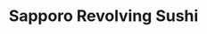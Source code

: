 ---
layout: place
title: "Sapporo Revolving Sushi"
permalink: /nevada/las-vegas/sapporo-revolving-sushi.html
stateAbbr: NV
stateName: Nevada
cityName: Las Vegas
place_id: ChIJW3WJerrGyIARm0BdZRsjhY4
photos:
  - name: >-
      places/ChIJW3WJerrGyIARm0BdZRsjhY4/photos/AeeoHcJfBP8N2oUNB06mZxM0O7RkEDwzOrdg5NUBYDioNMO3je0Qf_pEsihLmOXnwzzeXJTy4JLh_9x5RfyAGURHovfTfuqYR36KjSM3DLQXVJ0uKsEyutAsoOChMoVOzwEh2keid07L4Syw689-C-r4Jc7478zDyzmY6myfIaNnaAale8-fT8ieovG1ZO8iuJ5eqoIYXpCND2Np-qGLuYCP99xYQCf-bNoW9ll_FN9kntXLw5zLb6SfRLWpPber73MvYs5JZwMV5V329eswh8g3dHnMLpFTt_YSb22rrCuhfXXqQktcwyYNZfVJzBniYUGy7z0iCt3MI2W78aGXczjn199kIwT5fbxj2AV52hl5znYTqrlgq1WAawCokasOQ22FlCNndGtCF90arVLxPOXWlIZjtXWEnPmc5VPIoabhNwY
    widthPx: 4800
    heightPx: 3200
    authorAttributions:
      - displayName: Minn Tun
        uri: https://maps.google.com/maps/contrib/104001648246176069080
        photoUri: >-
          https://lh3.googleusercontent.com/a-/ALV-UjWaHys_SCCpCuQGASYQdbXG54vZIZd0HTeKtPqxMuV6KRz26GY7Bw=s100-p-k-no-mo
    flagContentUri: >-
      https://www.google.com/local/imagery/report/?cb_client=maps_api_places.places_api&image_key=!1e10!2sCIHM0ogKEICAgICxr5Cjbw&hl=en-US
    googleMapsUri: >-
      https://www.google.com/maps/place//data=!3m4!1e2!3m2!1sCIHM0ogKEICAgICxr5Cjbw!2e10!4m2!3m1!1s0x80c8c6ba7a89755b:0x8e85231b655d409b
  - name: >-
      places/ChIJW3WJerrGyIARm0BdZRsjhY4/photos/AeeoHcKm4V-2uDMKNYPXCKrZfw_pQyWTVidZS3AlZ87BZeV5-CxWiEc2smhWRWJHMOdL5egFsm0Va8WXYOib_GoGTN-Fm55Dla84EFNGNgdUG7c4fbAE7-FD5tdazndO8nIR93nsKkYLYCthyBOFYkXtUuGLTI5Kf3Tl-KFwKN8_EM1De_H9L59-GJLsc4E1Wv6dUHcCsbErEsd1tqPMauNdPLcBjTVWW9ExUA8B5naRLMqOWSrT0-iqXTe_Rk0d4xfBq5YORLmh12SU5zptIcabLVSRWm8OCyKaRRps3kQU_QgCp4D9xAEH5zl3up77N39WvEVoFxzHTJjDkS1hbNKmDZLBMBmQnpoUWqWlRWP8ppWACpXD_eS8hw5uT27rbG2JEu_cfWI4oNKT3e2orSQ5COxO9vgkodAftpbZ8Yq_r0Y
    widthPx: 4800
    heightPx: 2701
    authorAttributions:
      - displayName: Michael Clark
        uri: https://maps.google.com/maps/contrib/110978248979754342399
        photoUri: >-
          https://lh3.googleusercontent.com/a-/ALV-UjXQRqxCkd9CphBVdPoC2EXj2y4NHO6s8xstdQDVnPpmEJEXCKKQmA=s100-p-k-no-mo
    flagContentUri: >-
      https://www.google.com/local/imagery/report/?cb_client=maps_api_places.places_api&image_key=!1e10!2sCIHM0ogKEICAgICD5J24Aw&hl=en-US
    googleMapsUri: >-
      https://www.google.com/maps/place//data=!3m4!1e2!3m2!1sCIHM0ogKEICAgICD5J24Aw!2e10!4m2!3m1!1s0x80c8c6ba7a89755b:0x8e85231b655d409b
  - name: >-
      places/ChIJW3WJerrGyIARm0BdZRsjhY4/photos/AeeoHcIOjlLX8v288dphQ7W21fLSTy0DZPXSpo4Fts0LFSrEIRP6RYNvVTx7TSOgdEv_9Y0AbvanDqOTQlaeFuScTRBnzIm4S79Nj6bJeooapaujHhAzvoGw_R3VEr2vlYvi5UrSbPFYCOhT4tF7IjpYvvwoi2kLMUWSn8PSZC-iVNiGQWccxqucDHVj45lERYAwQ_X2P60jdCa-jZwGUs1xh0E9pXpcWXpExAThsqGV3gSUoakmZb1Azd04k-CPO5GK8ZbAxFGFOQofco-DzlW7Vj1XhVA8DwaFWYogOdsIdKLuZT6fWbtU1v-K9IZhPAP8_ntvJ5lTGWPrn79bzN9X6SXU9Ml6GrAFvHKmTtcW_NtuPsxFwaGoFjZq2j3mFIGCywb9JdCGgG0BRldj2r0OaIcNzZhlbzPczQb3-Y_Lze-guRA
    widthPx: 4624
    heightPx: 3468
    authorAttributions:
      - displayName: Fer P.
        uri: https://maps.google.com/maps/contrib/108527130266480007837
        photoUri: >-
          https://lh3.googleusercontent.com/a-/ALV-UjUyY3_bI2S_gI245-25E5zcsOJ1OiU8utNyEBQDseGvyi0PBNjKGw=s100-p-k-no-mo
    flagContentUri: >-
      https://www.google.com/local/imagery/report/?cb_client=maps_api_places.places_api&image_key=!1e10!2sCIHM0ogKEICAgICHq_T97gE&hl=en-US
    googleMapsUri: >-
      https://www.google.com/maps/place//data=!3m4!1e2!3m2!1sCIHM0ogKEICAgICHq_T97gE!2e10!4m2!3m1!1s0x80c8c6ba7a89755b:0x8e85231b655d409b
  - name: >-
      places/ChIJW3WJerrGyIARm0BdZRsjhY4/photos/AeeoHcL7_RLbQB-tb5_W5CCy0jghGZ61MAsTAjHnfitL-Kh2dzU6pMtTIcbIcV6ERiSVJUW42sRS3fexJqqlCTKP-YGTf3l-uDNLxCINlX6kFwAPxVWDQbPTOfGLeULmVQIWsFjS9hEBNqB75qV0q5FNHIZiC99oO8lbAE49THmZCD2o4d5uAfyW5WlSAa9ksRfGYWecEa4ugk_I8NRXzzaa4GkAMkBJAlGowbznqG2i1mZqO4Kkat5qytoB0OTQ48_s5RQETOBhm319J2e_RBEJatRM4NjdtdoBFq6vb-onDsC2gLDPp4rPr3JQXgSjdSHo8OXUAi8SH1VCIvqdb7cDGRu5aFV6c57NYWkr9dKJBgzPMEU7NYILg5AjyiwAzw9GwGQ9gOxLdeR7yms8OL02TAvvHBGcd918BpcILCI3ChPcQhfN
    widthPx: 4032
    heightPx: 3024
    authorAttributions:
      - displayName: Blake Smith
        uri: https://maps.google.com/maps/contrib/107230351111123968527
        photoUri: >-
          https://lh3.googleusercontent.com/a/ACg8ocLMg8zJ6yAa_QRs4r4XwhMMMGbrv3iWzxSmV2NJ4gdpLM6DTw=s100-p-k-no-mo
    flagContentUri: >-
      https://www.google.com/local/imagery/report/?cb_client=maps_api_places.places_api&image_key=!1e10!2sCIHM0ogKEICAgMCw1IKo2AE&hl=en-US
    googleMapsUri: >-
      https://www.google.com/maps/place//data=!3m4!1e2!3m2!1sCIHM0ogKEICAgMCw1IKo2AE!2e10!4m2!3m1!1s0x80c8c6ba7a89755b:0x8e85231b655d409b
  - name: >-
      places/ChIJW3WJerrGyIARm0BdZRsjhY4/photos/AeeoHcLiQE6n92pAShEu3l88c9hStU_fGhbtIOYSaCO1rFSgsHlF3Q6Gaqk3smWEJcW1aCLfR4rQtjyPZLXBcwbFMZna78vlKBZK3UI49kWi4yuSoi31jPGi30lsPwwD5GsthSv85jTA2L7vzq14KxTXq4TfFrv_xXlN2k1H3fQNe2tzgZpu4V2612tmepjpC-oAebEUO0lS_dBnbtgkZTUBufS5t81dkRhv5-4u_hbOXrZ4G5hK6HwkAUJV-nQ96-ZBGVV8wUkGxHbhoMFwZ3lNSLIQcYYLlwvRE5nnDC8uBg8HtNMbED5MG6EkAT_jkynBwmfATQddQMy9RF2l7rcnphl9vObSdnAHKVYQRTfVT4PX501phrpfm1laSyCM6dIMbu4Hv9rnz0gXQ0BzLuIBoF3dkvwSN3SZDm0VA8FEggkl0MBmFpDlnJ0tzdyXJVtM
    widthPx: 4000
    heightPx: 3000
    authorAttributions:
      - displayName: Motostine Collective
        uri: https://maps.google.com/maps/contrib/109476504448318258513
        photoUri: >-
          https://lh3.googleusercontent.com/a-/ALV-UjXud85U3Nt-pgpyvOaC_TmpZqDZZchHNoqNeU-keghSEN5o4dKeyQ=s100-p-k-no-mo
    flagContentUri: >-
      https://www.google.com/local/imagery/report/?cb_client=maps_api_places.places_api&image_key=!1e10!2sCIABIhADycKz6hLSOmf7VksAAywo&hl=en-US
    googleMapsUri: >-
      https://www.google.com/maps/place//data=!3m4!1e2!3m2!1sCIABIhADycKz6hLSOmf7VksAAywo!2e10!4m2!3m1!1s0x80c8c6ba7a89755b:0x8e85231b655d409b
  - name: >-
      places/ChIJW3WJerrGyIARm0BdZRsjhY4/photos/AeeoHcKL4wHXdxKrmjkh-nPIi63jQYbZBWbJ6WJBldaEwmgQn3R0fgl72G2T9FNOpf0Ovsvskh9cMt6mbNfufTM4DLXjfucrdUkWtbfOwgRKddyzwiHHGW-qZ2pcMFq8d3lqfHhcLFAG8HtDxa0hd0hdR2S19Hq9z0KZaQOZ-4MWDiTGA7nrdyfjZlAb1XGThsnu6btwyhXdSKkM8Svd1gPK6jKecvEYWxPzpU7-g5i15gxwJDz2xx8fb70ay9hmoWNEmkKfKGU2FGPLAZB_4dM0XI3e359p3zPzPhCVw2cdnOwPyGDHCMuNop1YNvLWXvl8LNFZkPxy-Zz6fbNc_eY73sDREDc5tAVnyEv_MrDtcHh54zsG8QjuFrzWkShVl0pOwEr8o2avmOxAeyEuFENs1JlzRFWLx72O9Ab3UBuMFjfSyg
    widthPx: 4032
    heightPx: 3024
    authorAttributions:
      - displayName: Paul C.
        uri: https://maps.google.com/maps/contrib/102814613400855157920
        photoUri: >-
          https://lh3.googleusercontent.com/a-/ALV-UjX-_8HKzYzzlxPIRzB8fUpUY6jEDLzBkU53KK4uuQtPVjaRKRTk=s100-p-k-no-mo
    flagContentUri: >-
      https://www.google.com/local/imagery/report/?cb_client=maps_api_places.places_api&image_key=!1e10!2sCIHM0ogKEICAgIDDlO_kBA&hl=en-US
    googleMapsUri: >-
      https://www.google.com/maps/place//data=!3m4!1e2!3m2!1sCIHM0ogKEICAgIDDlO_kBA!2e10!4m2!3m1!1s0x80c8c6ba7a89755b:0x8e85231b655d409b
  - name: >-
      places/ChIJW3WJerrGyIARm0BdZRsjhY4/photos/AeeoHcJwSD6ZREVNA5hywkgOTkMyiLxdQX-7XzhyX59qhWz7pZqK9Aj788iYs0SM2YjNNWjfVmM2OcVf_PMIOhE_seoTRrkGMnSFk76aZk1bytUDJxlE3rFq9wSjSN8JMu8Fmg9C02sbQZxkYujOsi6Hk5ALurp3TQMJJwHx-Hb3aPWh1jzrEDJT8zZy9tD4z1UjHDp3HQbVL-EAEeZFe95YKygA1dsu-hx3CbVT7DjmkyYWEgJP1G0bOiQ07bLcrVqDRWM7seirl4LeGut1RUnubRZkDxL1rsaRpBfXP8FWeFQNKdBcKlVBexjwYfiJSoBnLQTBtOYW7p1JcS3TdjCtOYX54Nfi4kzGA3TizXxssmqIRzh0I6OB9fciiTYoe4dW0WUG_Fh-QOb0oNqWdIpKS0SBNfnal_4KfXeGxeg1erD39-c
    widthPx: 4032
    heightPx: 2268
    authorAttributions:
      - displayName: robert martinez
        uri: https://maps.google.com/maps/contrib/107480162034029705655
        photoUri: >-
          https://lh3.googleusercontent.com/a-/ALV-UjWhXCA_KO73UvPY_kj8ULxNGC_cAVZTqsGu6zTFFCVJe6jVkFi1mw=s100-p-k-no-mo
    flagContentUri: >-
      https://www.google.com/local/imagery/report/?cb_client=maps_api_places.places_api&image_key=!1e10!2sCIHM0ogKEICAgIDnzqO_gQE&hl=en-US
    googleMapsUri: >-
      https://www.google.com/maps/place//data=!3m4!1e2!3m2!1sCIHM0ogKEICAgIDnzqO_gQE!2e10!4m2!3m1!1s0x80c8c6ba7a89755b:0x8e85231b655d409b
  - name: >-
      places/ChIJW3WJerrGyIARm0BdZRsjhY4/photos/AeeoHcKthyE4P2TkJiibLF8u9a63rLLzPLjCro9-3iL6D72LqFtaa0OZPRySjJvAq9kbJwV1wKuPawvv-GlK4-wJp_y1l_eszMP99OkBJ85U08yK2hLPM2YmanbqmARap4vAPgfufeocO05jjwJqIIpehf3J0nRAQOGs3eYnQQvSWvSPxp_K3jgv-V5nEroNHNditzm4lFnEXcYXp0vX0imCL4G7QQJYQ6XRwa83OSCuB34lNR7Cy0spMBwSQinnQHPTfcRPs-PEAZCMrR7RYljyzJ83wxSbLQ1wmfFUsGP4o45YvAsoHrcM0h6eoTzM7rkj8baC_aFZef9XKHckhEDaECH5D144Yt13P-m5MlDO0M28u-j9Z2IWIIiHi_mAM7VVhoO6uSz1djwADP0TPalQGEjoGDeOv0fttzC5DE9POpM
    widthPx: 4032
    heightPx: 3024
    authorAttributions:
      - displayName: Blake Smith
        uri: https://maps.google.com/maps/contrib/107230351111123968527
        photoUri: >-
          https://lh3.googleusercontent.com/a/ACg8ocLMg8zJ6yAa_QRs4r4XwhMMMGbrv3iWzxSmV2NJ4gdpLM6DTw=s100-p-k-no-mo
    flagContentUri: >-
      https://www.google.com/local/imagery/report/?cb_client=maps_api_places.places_api&image_key=!1e10!2sCIHM0ogKEICAgMCw1IKoWA&hl=en-US
    googleMapsUri: >-
      https://www.google.com/maps/place//data=!3m4!1e2!3m2!1sCIHM0ogKEICAgMCw1IKoWA!2e10!4m2!3m1!1s0x80c8c6ba7a89755b:0x8e85231b655d409b
  - name: >-
      places/ChIJW3WJerrGyIARm0BdZRsjhY4/photos/AeeoHcLsV6G8YjlJkJ15tQn9uvk1lUcVS52mTlKDygssRr7gUYjLRPihb_s1tvLM2oSYm5czfbgaYWclY7UpXEoGAO7nRehnUVD4uhRXGy3s5xqam904OB37VCrQmMOmYhNhO-S-0Xur4OuMLxpFijMOXWp_wbhykum9I2CVhpvTYDkLZHe9HMqChjzpc_RetVL2OiNCql3Te4HW7NC8pirY6_wtqrxPABebFaNDcnqRGY7tWzPDuVf_-p3hSmXwjFOZW08flb1b2XOPhpkUX8AXYRnu_RMnGLoEkz7stozA1ngywR43_braC34n5Q_fCt8pHyJpwdWTbzflmXhOm1mdcx_z3c40pyI_BE101tVUMTnMihE8heGDw2XE8XN3hPk_lVj2LRyd5tSCeQE-Ec5XM9I6eUSbc_7iNA46KyDx4TRapQ
    widthPx: 1440
    heightPx: 1440
    authorAttributions:
      - displayName: Sadie Jo
        uri: https://maps.google.com/maps/contrib/118205430923264234338
        photoUri: >-
          https://lh3.googleusercontent.com/a-/ALV-UjXWFimE8Xu0g-89VFoAJvv6OnmZqdP47LLD3IJfF3QHi8MZh-cWaQ=s100-p-k-no-mo
    flagContentUri: >-
      https://www.google.com/local/imagery/report/?cb_client=maps_api_places.places_api&image_key=!1e10!2sCIHM0ogKEICAgIDPipLDSA&hl=en-US
    googleMapsUri: >-
      https://www.google.com/maps/place//data=!3m4!1e2!3m2!1sCIHM0ogKEICAgIDPipLDSA!2e10!4m2!3m1!1s0x80c8c6ba7a89755b:0x8e85231b655d409b
  - name: >-
      places/ChIJW3WJerrGyIARm0BdZRsjhY4/photos/AeeoHcJBxNGyyFnHYN5ek_rAT4D2uBlytrHmMU6gAigm_se7B2CkM0_Q23vJcmJIai4lQOIhC8FkcVM_oA1aUSFoHh62-yal9jQUWsE7E5T32Z9rHh3NyMwrnZgLSedyxHpZleGAS0iVrqaK44piL2H8eD7Xa3lTmovaOOqli2C-xEW3EyyhZKhYSPBF7eFQN4L6Ao-fvDNI3cJKxMGnOU2IXlwpyR5iHpgLNeTe_Ky2ywxGOCPLgjTUO6jPIKQE0wD3-H_FpgY2BHCysUrl9LDXk5nkL3HSDrsTqUQFvYgaZkgY2ZTUT1UAWnKctZ2U2Lbv1syMl8M5O4aaPG_QvPdKFjZe2ooNr-nm7YGvHtcVLhc4u4fu8qIBLhxbNSGHAhwkoH6o0Y2dhiSOaXFzWvrchg9Bzx_NCLLA51D1OM2YphI
    widthPx: 4032
    heightPx: 3024
    authorAttributions:
      - displayName: John Joh
        uri: https://maps.google.com/maps/contrib/107341968407866724587
        photoUri: >-
          https://lh3.googleusercontent.com/a-/ALV-UjV0Rjvf-jJB-Jiaij6H0FUJJCTvx04NByIGbjbZ34skioKm0-NY=s100-p-k-no-mo
    flagContentUri: >-
      https://www.google.com/local/imagery/report/?cb_client=maps_api_places.places_api&image_key=!1e10!2sCIHM0ogKEICAgICPoba7eQ&hl=en-US
    googleMapsUri: >-
      https://www.google.com/maps/place//data=!3m4!1e2!3m2!1sCIHM0ogKEICAgICPoba7eQ!2e10!4m2!3m1!1s0x80c8c6ba7a89755b:0x8e85231b655d409b
address: 4671 Spring Mountain Rd, Las Vegas, NV 89102, USA
street: 4671 Spring Mountain Rd
city: Las Vegas
state: NV
zip: '89102'
country: USA
neighborhood: null
latitude: '36.125870'
longitude: '-115.204531'
accessibility_options:
  wheelchairAccessibleParking: true
  wheelchairAccessibleEntrance: true
  wheelchairAccessibleRestroom: true
  wheelchairAccessibleSeating: true
business_status: OPERATIONAL
name: Sapporo Revolving Sushi
google_maps_links:
  directionsUri: >-
    https://www.google.com/maps/dir//''/data=!4m7!4m6!1m1!4e2!1m2!1m1!1s0x80c8c6ba7a89755b:0x8e85231b655d409b!3e0
  placeUri: https://maps.google.com/?cid=10269653125859983515
  writeAReviewUri: >-
    https://www.google.com/maps/place//data=!4m3!3m2!1s0x80c8c6ba7a89755b:0x8e85231b655d409b!12e1
  reviewsUri: >-
    https://www.google.com/maps/place//data=!4m4!3m3!1s0x80c8c6ba7a89755b:0x8e85231b655d409b!9m1!1b1
  photosUri: >-
    https://www.google.com/maps/place//data=!4m3!3m2!1s0x80c8c6ba7a89755b:0x8e85231b655d409b!10e5
primary_type: Sushi Restaurant
opening_hours:
  regular: null
  current: null
secondary_opening_hours:
  regular:
    weekdayDescriptions: null
    type: null
  current:
    weekdayDescriptions: null
    type: null
phone: null
price_level: null
price_range: null
rating: null
rating_count: 0
website: null
description: null
reviews: null
parking_options: null
payment_options: null
allow_dogs: null
curbside_pickup: null
delivery: null
dine_in: null
good_for_children: null
good_for_groups: null
good_for_sports: null
live_music: null
menu_for_children: null
outdoor_seating: null
reservable: null
restroom: null
serves_beer: null
serves_breakfast: null
serves_brunch: null
serves_cocktails: null
serves_coffee: null
serves_dinner: null
serves_dessert: null
serves_lunch: null
serves_vegetarian_food: null
serves_wine: null
takeout: null

---